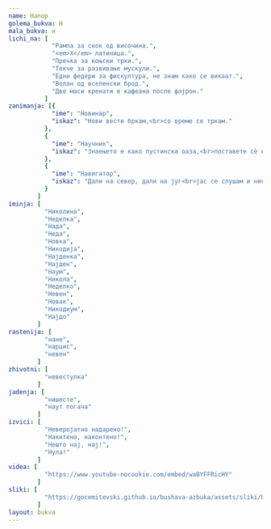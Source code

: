 ```yaml
---
name: Напор
golema_bukva: Н
mala_bukva: н
lichi_na: [
            "Рампа за скок од височина.",
            "<em>Х</em> латиница.",
            "Пречка за коњски трки.",
            "Текче за развивање мускули.",
            "Едни федери за фискултура, не знам како се викаат.",
            "Волан од вселенски брод.",
            "Две маси кренати в кафеана после фајрон."
          ]
zanimanja: [{
            "ime": "Новинар",
            "iskaz": "Нови вести бркам,<br>со време се тркам."
          },
          {
            "ime": "Научник",
            "iskaz": "Знаењето е како пустинска оаза,<br>поставете сѐ на научна база."
          },
          {
            "ime": "Навигатор",
            "iskaz": "Дали на север, дали на југ<br>јас се слушам и никој друг."
          }
        ]
iminja: [
          "Николина",
          "Неделка",
          "Нада",
          "Неда",
          "Новка",
          "Никодија",
          "Најденка",
          "Најден",
          "Наум",
          "Никола",
          "Неделко",
          "Невен",
          "Новак",
          "Никодиум",
          "Најдо"
        ]
rastenija: [
          "нане",
          "нарцис",
          "невен"
        ]
zhivotni: [
          "невестулка"
        ]
jadenja: [
          "нишесте",
          "наут погача"
        ]
izvici: [
          "Неверојатно надарено!",
          "Накитено, наконтено!",
          "Нешто нај, нај!",
          "Нула!"
        ]
videa: [
          "https://www.youtube-nocookie.com/embed/waBYFFRicHY"
        ]
sliki: [
          "https://gocemitevski.github.io/bushava-azbuka/assets/sliki/bushava-azbuka-napor.png"
        ]
layout: bukva
---
```

